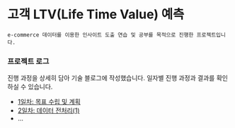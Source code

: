 # 고객 LTV(Life Time Value) 예측 
<pre><code>e-commerce 데이터를 이용한 인사이트 도출 연습 및 공부를 목적으로 진행한 프로젝트입니다. </code></pre>

### 프로젝트 로그 
진행 과정을 상세히 담아 기술 블로그에 작성했습니다. 
일자별 진행 과정과 결과를 확인하실 수 있습니다. 

* [1일차: 목표 수립 및 계획](https://url.kr/cxpq2g)
* [2일차: 데이터 전처리(1)](https://url.kr/gcf4la)
* ... 
